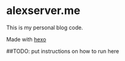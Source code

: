 # alexserver.me
This is my personal blog code.

Made with [hexo](http://hexo.io/docs)

##TODO: put instructions on how to run here
